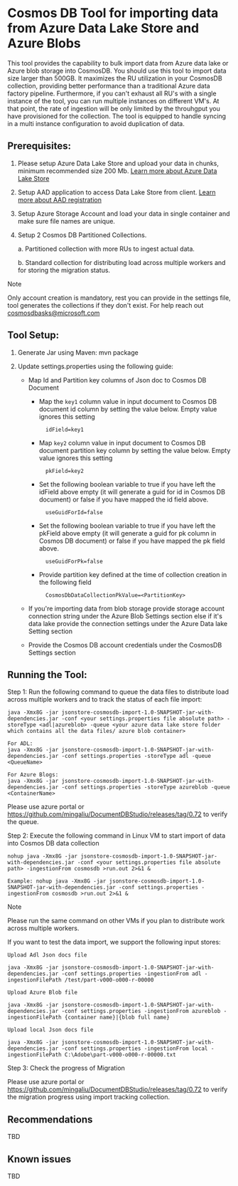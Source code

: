 # Cosmos DB Tool for importing data from Azure Data Lake Store and Azure Blobs
This tool provides the capability to bulk import data from Azure data lake or Azure blob storage into CosmosDB. You should use this tool to import data size larger than 500GB. It maximizes the RU utilization in your CosmosDB collection, providing better performance than a traditional Azure data factory pipeline. Furthermore, if you can't exhaust all RU's with a single instance of the tool, you can run multiple instances on different VM's. At that point, the rate of ingestion will be only limited by the throuhgput you have provisioned for the collection. The tool is equipped to handle syncing in a multi instance configuration to avoid duplication of data.

## Prerequisites:

1. Please setup Azure Data Lake Store and upload your data in chunks, minimum recommended size 200 Mb. [Learn more about Azure Data Lake Store](https://azure.microsoft.com/en-us/services/data-lake-store/) 

2. Setup AAD application to access Data Lake Store from client. [Learn more about AAD registration](https://docs.microsoft.com/en-us/azure/active-directory/active-directory-app-registration)

3. Setup Azure Storage Account and load your data in single container and make sure file names are unique.

4. Setup 2 Cosmos DB Partitioned Collections.

   a. Partitioned collection with more RUs to ingest actual data.

   b. Standard collection for distributing load across multiple workers and for storing the migration status.

> [!NOTE]
> Only account creation is mandatory, rest you can provide in the settings file, tool generates the collections if they don't exist. For help reach out cosmosdbasks@microsoft.com
 ​

## Tool Setup:

1. Generate Jar using Maven: mvn package

2. Update settings.properties using the following guide:

    * Map Id and Partition key columns of Json doc to Cosmos DB Document

        * Map the `key1` column value in input document to Cosmos DB document id column by setting the value below. Empty value ignores this setting

                idField=key1

        * Map `key2` column value in input document to Cosmos DB document partition key column by setting the value below. Empty value ignores this setting

                pkField=key2

        * Set the following boolean variable to true if you have left the idField above empty (it will generate a guid for id in Cosmos DB document) or false if you have mapped the id field above.

                useGuidForId=false

        * Set the following boolean variable to true if you have left the pkField above empty (it will generate a guid for pk column in Cosmos DB document) or false if you have mapped the pk field above.

                useGuidForPk=false

        * Provide partition key defined at the time of collection creation in the following field

                CosmosDbDataCollectionPkValue=<PartitionKey>
    * If you're importing data from blob storage provide storage account connection string under the Azure Blob Settings section else if it's data lake provide the connection settings under the Azure Data lake Setting section
    * Provide the Cosmos DB account credentials under the CosmosDB Settings section


## Running the Tool:

Step 1: Run the following command to queue the data files to distribute load across multiple workers and to track the status of each file import:
    
```
java -Xmx8G -jar jsonstore-cosmosdb-import-1.0-SNAPSHOT-jar-with-dependencies.jar -conf <your settings.properties file absolute path> -storeType <adl|azureblob> -queue <your azure data lake store folder which contains all the data files/ azure blob container>

For ADL: 
java -Xmx8G -jar jsonstore-cosmosdb-import-1.0-SNAPSHOT-jar-with-dependencies.jar -conf settings.properties -storeType adl -queue <QueueName>

For Azure Blogs: 
java -Xmx8G -jar jsonstore-cosmosdb-import-1.0-SNAPSHOT-jar-with-dependencies.jar -conf settings.properties -storeType azureblob -queue <ContainerName>
```

Please use azure portal or https://github.com/mingaliu/DocumentDBStudio/releases/tag/0.72 to verify the queue.

Step 2: Execute the following command in Linux VM to start import of data into Cosmos DB data collection
```
nohup java -Xmx8G -jar jsonstore-cosmosdb-import-1.0-SNAPSHOT-jar-with-dependencies.jar -conf <your settings.properties file absolute path> -ingestionFrom cosmosdb >run.out 2>&1 &

Example: nohup java -Xmx8G -jar jsonstore-cosmosdb-import-1.0-SNAPSHOT-jar-with-dependencies.jar -conf settings.properties -ingestionFrom cosmosdb >run.out 2>&1 &
```

> [!NOTE]
> Please run the same command on other VMs if you plan to distribute work across multiple workers.

If you want to test the data import, we support the following input stores:

```
Upload Adl Json docs file 

java -Xmx8G -jar jsonstore-cosmosdb-import-1.0-SNAPSHOT-jar-with-dependencies.jar -conf settings.properties -ingestionFrom adl -ingestionFilePath /test/part-v000-o000-r-00000

Upload Azure Blob file

java -Xmx8G -jar jsonstore-cosmosdb-import-1.0-SNAPSHOT-jar-with-dependencies.jar -conf settings.properties -ingestionFrom azureblob -ingestionFilePath {container name}|{blob full name}

Upload local Json docs file

java -Xmx8G -jar jsonstore-cosmosdb-import-1.0-SNAPSHOT-jar-with-dependencies.jar -conf settings.properties -ingestionFrom local -ingestionFilePath C:\Adobe\part-v000-o000-r-00000.txt
```

Step 3: Check the progress of Migration

Please use azure portal or https://github.com/mingaliu/DocumentDBStudio/releases/tag/0.72 to verify the migration progress using import tracking collection.

## Recommendations

 TBD

## Known issues

 TBD

